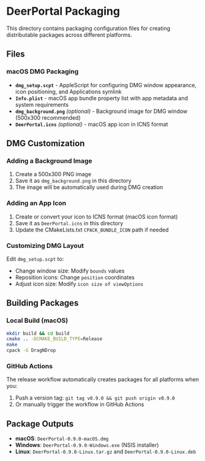 # DeerPortal Packaging

This directory contains packaging configuration files for creating distributable packages across different platforms.

## Files

### macOS DMG Packaging

- **`dmg_setup.scpt`** - AppleScript for configuring DMG window appearance, icon positioning, and Applications symlink
- **`Info.plist`** - macOS app bundle property list with app metadata and system requirements
- **`dmg_background.png`** *(optional)* - Background image for DMG window (500x300 recommended)
- **`DeerPortal.icns`** *(optional)* - macOS app icon in ICNS format

## DMG Customization

### Adding a Background Image
1. Create a 500x300 PNG image
2. Save it as `dmg_background.png` in this directory
3. The image will be automatically used during DMG creation

### Adding an App Icon
1. Create or convert your icon to ICNS format (macOS icon format)
2. Save it as `DeerPortal.icns` in this directory
3. Update the CMakeLists.txt `CPACK_BUNDLE_ICON` path if needed

### Customizing DMG Layout
Edit `dmg_setup.scpt` to:
- Change window size: Modify `bounds` values
- Reposition icons: Change `position` coordinates
- Adjust icon size: Modify `icon size of viewOptions`

## Building Packages

### Local Build (macOS)
```bash
mkdir build && cd build
cmake .. -DCMAKE_BUILD_TYPE=Release
make
cpack -G DragNDrop
```

### GitHub Actions
The release workflow automatically creates packages for all platforms when you:
1. Push a version tag: `git tag v0.9.0 && git push origin v0.9.0`
2. Or manually trigger the workflow in GitHub Actions

## Package Outputs

- **macOS**: `DeerPortal-0.9.0-macOS.dmg`
- **Windows**: `DeerPortal-0.9.0-Windows.exe` (NSIS installer)
- **Linux**: `DeerPortal-0.9.0-Linux.tar.gz` and `DeerPortal-0.9.0-Linux.deb` 